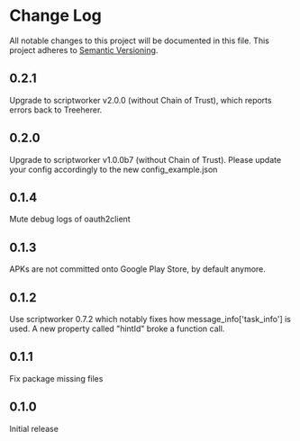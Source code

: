 # Change Log
All notable changes to this project will be documented in this file.
This project adheres to [Semantic Versioning](http://semver.org/).

## 0.2.1
Upgrade to scriptworker v2.0.0 (without Chain of Trust), which reports errors back to Treeherer.

## 0.2.0
Upgrade to scriptworker v1.0.0b7 (without Chain of Trust). Please update your config accordingly to the new config_example.json

## 0.1.4
Mute debug logs of oauth2client

## 0.1.3
APKs are not committed onto Google Play Store, by default anymore.

## 0.1.2
Use scriptworker 0.7.2 which notably fixes how message_info['task_info'] is used.  A new property called "hintId" broke a function call.

## 0.1.1
Fix package missing files

## 0.1.0
Initial release
